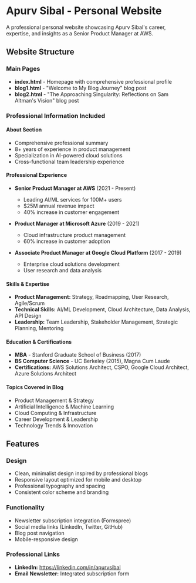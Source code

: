 # Apurv Sibal - Personal Website

A professional personal website showcasing Apurv Sibal's career, expertise, and insights as a Senior Product Manager at AWS.

## Website Structure

### Main Pages
- **index.html** - Homepage with comprehensive professional profile
- **blog1.html** - "Welcome to My Blog Journey" blog post
- **blog2.html** - "The Approaching Singularity: Reflections on Sam Altman's Vision" blog post

### Professional Information Included

#### About Section
- Comprehensive professional summary
- 8+ years of experience in product management
- Specialization in AI-powered cloud solutions
- Cross-functional team leadership experience

#### Professional Experience
- **Senior Product Manager at AWS** (2021 - Present)
  - Leading AI/ML services for 100M+ users
  - $25M annual revenue impact
  - 40% increase in customer engagement

- **Product Manager at Microsoft Azure** (2019 - 2021)
  - Cloud infrastructure product management
  - 60% increase in customer adoption

- **Associate Product Manager at Google Cloud Platform** (2017 - 2019)
  - Enterprise cloud solutions development
  - User research and data analysis

#### Skills & Expertise
- **Product Management:** Strategy, Roadmapping, User Research, Agile/Scrum
- **Technical Skills:** AI/ML Development, Cloud Architecture, Data Analysis, API Design
- **Leadership:** Team Leadership, Stakeholder Management, Strategic Planning, Mentoring

#### Education & Certifications
- **MBA** - Stanford Graduate School of Business (2017)
- **BS Computer Science** - UC Berkeley (2015), Magna Cum Laude
- **Certifications:** AWS Solutions Architect, CSPO, Google Cloud Architect, Azure Solutions Architect

#### Topics Covered in Blog
- Product Management & Strategy
- Artificial Intelligence & Machine Learning
- Cloud Computing & Infrastructure
- Career Development & Leadership
- Technology Trends & Innovation

## Features

### Design
- Clean, minimalist design inspired by professional blogs
- Responsive layout optimized for mobile and desktop
- Professional typography and spacing
- Consistent color scheme and branding

### Functionality
- Newsletter subscription integration (Formspree)
- Social media links (LinkedIn, Twitter, GitHub)
- Blog post navigation
- Mobile-responsive design

### Professional Links
- **LinkedIn:** https://linkedin.com/in/apurvsibal
- **Email Newsletter:** Integrated subscription form
